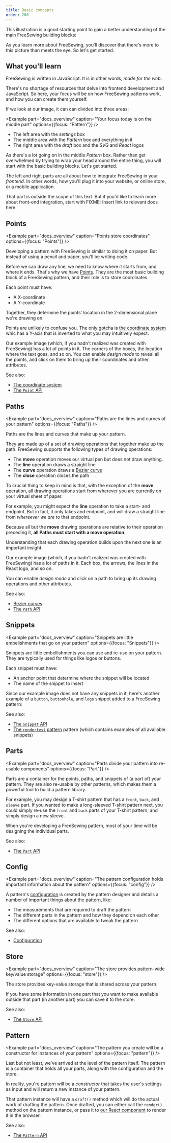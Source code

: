 ```yaml
---
title: Basic concepts
order: 200
---
```


This illustration is a good starting point to gain a better understanding of the main FreeSewing building blocks:

<Example part="docs_overview" caption="A schematic overview of FreeSewing" />

As you learn more about FreeSewing, you'll discover that there's more to this picture than meets the eye. So let's get started.

## What you'll learn

FreeSewing is written in JavaScript. It is in other words, *made for the web*.

There's no shortage of resources that delve into frontend development and JavaScript. So here, your focus will be on how FreeSewing patterns work, and how you can create them yourself.

If we look at our image, it can can divided into three areas:

<Example part="docs_overview" caption="Your focus today is on the middle part" options={{focus: "Pattern"}} />

 - The left area with the *settings*  box
 - The middle area with the *Pattern* box and everything in it
 - The right area with the *draft* box and the *SVG* and *React* logos

As there's a lot going on in the middle *Pattern* box. Rather than get overwhelmed by trying to wrap your head around the entire thing, you will start with the basic building blocks. Let's get started.

<Note>

The left and right parts are all about how to integrate FreeSewing in your *frontend*.
In other words, how you'll plug it into your website, or online store, or a mobile
application.

That part is outside the scope of this text. But if you'd like to learn more
about front-end integration, start with FIXME: Insert link to relevant docs here.

</Note>

## Points

<Example part="docs_overview" caption="Points store coordinates" options={{focus: "Points"}} />

Developing a pattern with FreeSewing is similar to doing it on paper. But instead of using a pencil and paper, you'll be writing code.

Before we can draw any line, we need to know where it starts from, and where it ends. That's why we have [Points](/api/points). They are the most basic building block of a FreeSewing pattern, and their role is to store coordinates.

Each point must have:

 - A X-coordinate
 - A Y-coordinate

Together, they determine the points' location in the 2-dimensional plane we're drawing on.

<Note>

Points are unlikely to confuse you. The only gotcha is [the
coordinate system](/concepts/coordinates) whic has a Y-axis that is inverted to what you 
may intuitively expect.

</Note>

<Tip>

Our example image (which, if you hadn't realized was created with FreeSewing) has a lot of 
points in it. The corners of the boxes, the location where the text goes, and so on.
You can enable *design mode* to reveal all the points, and click on them to bring up their
coordinates and other attributes.

</Tip>

See also:

 - [The coordinate system](/concepts/coordinates)
 - [The `Point` API](/api/point)

## Paths

<Example part="docs_overview" caption="Paths are the lines and curves of your pattern" options={{focus: "Paths"}} />

Paths are the lines and curves that make up your pattern.

They are made up of a set of drawing operations that together make up the path. FreeSewing supports the following types of drawing operations:

 - The **move** operation moves our virtual pen but does not draw anything.
 - The **line** operation draws a straight line
 - The **curve** operation draws a [Bezier curve](/concepts/beziercurves)
 - The **close** operation closes the path

To crucial thing to keep in mind is that, with the exception of the **move** operation, all drawing operations start from wherever you are currently on your virtual sheet of paper.

For example, you might expect the **line** operation to take a start- and endpoint. But in fact, it only takes and endpoint, and will draw a straight line from *whereever we are* to that endpoint.

Because all but the **move** drawing operations are relative to their operation preceding it, **all Paths must start with a move operation**.

Understanding that each drawing operation builds upon the next one is an important insight.

<Tip>

Our example image (which, if you hadn't realized was created with FreeSewing) has a lot of 
paths in it. Each box, the arrows, the lines in the React logo, and so on.

You can enable *design mode* and click on a path to bring up its drawing operations and other attributes.

</Tip>

See also:

 - [Bezier curves](/concepts/beziercurves)
 - [The `Path` API](/api/path)

## Snippets

<Example part="docs_overview" caption="Snippets are little embelishments that go on your pattern" options={{focus: "Snippets"}} />

Snippets are little embellishments you can use and re-use on your pattern. They are typically used for things like logos or buttons.

Each snippet must have:

 - An anchor point that determine where the snippet will be located
 - The name of the snippet to insert

Since our example image does not have any snippets in it, here's another example of a `button`, `buttonhole`, and `logo` snippet added to a FreeSewing pattern:

<Example part="snippet" caption="An example of the use of snippets" />

See also:

 - [The `Snippet` API](/api/snippet)
 - [The `rendertest` pattern](/pakages/rendertest) pattern (which contains examples of all available snippets)

## Parts

<Example part="docs_overview" caption="Parts divide your pattern into re-usable components" options={{focus: "Part"}} />

Parts are a container for the points, paths, and snippets of (a part of) your pattern. They are also re-usable by other patterns, which makes them a powerful tool to build a pattern library.

For example, you may design a T-shirt pattern that has a `front`, `back`, and `sleeve` part. If you wanted to make a long-sleeved T-shirt pattern next, you could simply re-use the `front` and `back` parts of your T-shirt pattern, and simply design a new sleeve.

When you're developing a FreeSewing pattern, most of your time will be designing the individual parts.

See also:

 - [The `Part` API](/api/part)

## Config

<Example part="docs_overview" caption="The pattern configuration holds important information about the pattern" options={{focus: "config"}} />

A pattern's [configuration](/config) is created by the pattern designer and details a number of important things about the pattern, like:

 - The measurements that are required to draft the pattern
 - The different parts in the pattern and how they depend on each other
 - The different options that are available to tweak the pattern

See also:

 - [Configuration](/config)

## Store

<Example part="docs_overview" caption="The store provides pattern-wide key/value storage" options={{focus: "store"}} />

The store provides key-value storage that is shared across your pattern.

If you have some information in one part that you want to make available outside that part (in another part) you can save it to the store.

See also:

 - [The `Store` API](/api/part)

## Pattern

<Example part="docs_overview" caption="The pattern you create will be a constructor for instances of your pattern" options={{focus: "pattern"}} />

Last but not least, we've arrived at the level of the pattern itself. The pattern is a container that holds all your parts, along with the configuration and the store.

In reality, you're pattern will be a *constructor* that takes the user's settings as input and will return a new instance of your pattern.

That pattern instance will have a `draft()` method which will do the actual work of drafting the pattern. Once drafted, you can either call the `render()` method on the pattern instance, or pass it to [our React component](/packages/components) to render it in the browser.

See also:

 - [The `Pattern` API](/api/part)

